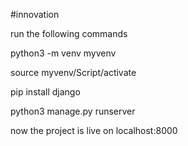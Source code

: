 #innovation

run the following commands

python3 -m venv myvenv 

source myvenv/Script/activate 

pip install django

python3 manage.py runserver

now the project is live on localhost:8000
